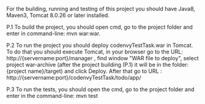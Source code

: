 For the building, running and testing of this project you should have Java8, Maven3, Tomcat 8.0.26 or later installed.

P.1 To build the project, you should open cmd, go to the project folder and enter in command-line:
    mvn war:war.
    
P.2 To run the project you should deploy codenvyTestTask.war in Tomcat. To do that you should execute Tomcat,
    in your browser go to the URL: http://{servername:port}/manager , find window "WAR file to deploy", 
    select project war-archive (after the project building (P.1) it will be in the folder: {project name}/target) 
    and click Deploy. After that go to URL : http://{servername:port}/codenvyTestTask/todo/app/
    
P.3 To run the tests, you should open the cmd, go to the project folder and enter in the command-line:
    mvn test
